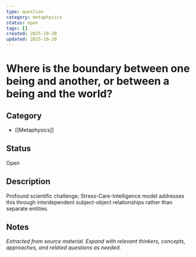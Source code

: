 ```yaml
---
type: question
category: metaphysics
status: open
tags: []
created: 2025-10-20
updated: 2025-10-20
---
```


# Where is the boundary between one being and another, or between a being and the world?

## Category

- [[Metaphysics]]

## Status

Open

## Description

Profound scientific challenge; Stress-Care-Intelligence model addresses this through interdependent subject-object relationships rather than separate entities.

## Notes

*Extracted from source material. Expand with relevant thinkers, concepts, approaches, and related questions as needed.*
